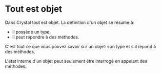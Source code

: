 # Tout est objet

Dans Crystal tout est objet.
La définition d'un objet se résume à:

* Il possède un type,
* Il peut répondre à des méthodes.

C'est tout ce que vous pouvez savoir sur un objet: son type et s'il répond à des méthodes.

L'état interne d'un objet peut seulement être interrogé en appelant des méthodes.
